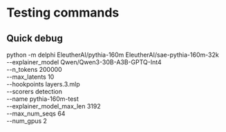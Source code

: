 # Testing commands

## Quick debug

python -m delphi EleutherAI/pythia-160m EleutherAI/sae-pythia-160m-32k \
  --explainer_model Qwen/Qwen3-30B-A3B-GPTQ-Int4 \
  --n_tokens 200000 \
  --max_latents 10 \
  --hookpoints layers.3.mlp \
  --scorers detection \
  --name pythia-160m-test \
  --explainer_model_max_len 3192 \
  --max_num_seqs 64 \
  --num_gpus 2